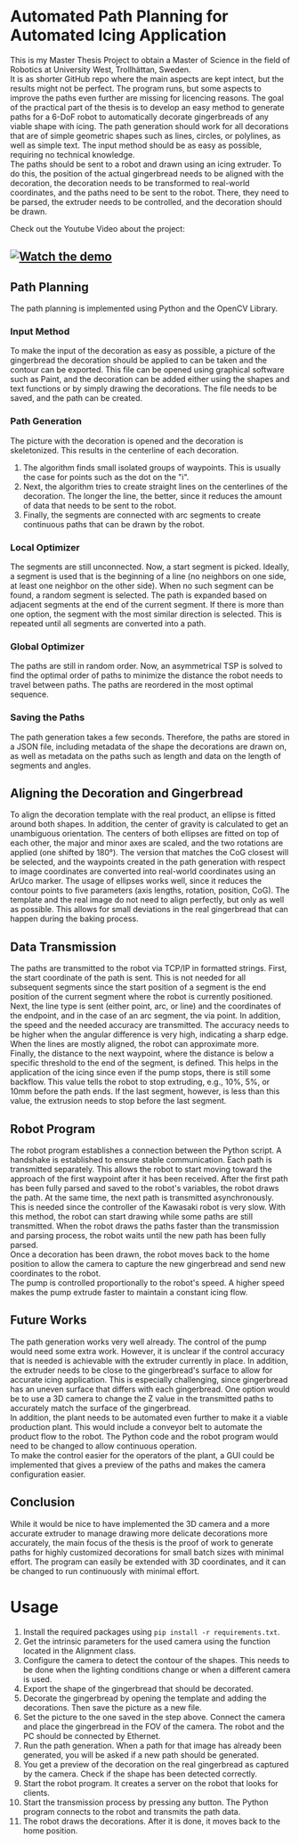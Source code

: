 # Automated Path Planning for Automated Icing Application

This is my Master Thesis Project to obtain a Master of Science in the field of Robotics at University West, Trollhättan, Sweden.  
It is as shorter GitHub repo where the main aspects are kept intect, but the results might not be perfect. The program runs, but some aspects to improve the paths even further are missing for licencing reasons.
The goal of the practical part of the thesis is to develop an easy method to generate paths for a 6-DoF robot to automatically decorate gingerbreads of any viable shape with icing. The path generation should work for all decorations that are of simple geometric shapes such as lines, circles, or polylines, as well as simple text. The input method should be as easy as possible, requiring no technical knowledge.  
The paths should be sent to a robot and drawn using an icing extruder. To do this, the position of the actual gingerbread needs to be aligned with the decoration, the decoration needs to be transformed to real-world coordinates, and the paths need to be sent to the robot. There, they need to be parsed, the extruder needs to be controlled, and the decoration should be drawn.  

Check out the Youtube Video about the project:

[![Watch the demo](https://img.youtube.com/vi/crPy-hYlLek/maxresdefault.jpg)](https://youtu.be/crPy-hYlLek)
---

## Path Planning

The path planning is implemented using Python and the OpenCV Library.  

### Input Method  

To make the input of the decoration as easy as possible, a picture of the gingerbread the decoration should be applied to can be taken and the contour can be exported. This file can be opened using graphical software such as Paint, and the decoration can be added either using the shapes and text functions or by simply drawing the decorations. The file needs to be saved, and the path can be created.  

### Path Generation  

The picture with the decoration is opened and the decoration is skeletonized. This results in the centerline of each decoration.  
1. The algorithm finds small isolated groups of waypoints. This is usually the case for points such as the dot on the "i".  
2. Next, the algorithm tries to create straight lines on the centerlines of the decoration. The longer the line, the better, since it reduces the amount of data that needs to be sent to the robot.  
3. Finally, the segments are connected with arc segments to create continuous paths that can be drawn by the robot.  

### Local Optimizer  

The segments are still unconnected. Now, a start segment is picked. Ideally, a segment is used that is the beginning of a line (no neighbors on one side, at least one neighbor on the other side). When no such segment can be found, a random segment is selected. The path is expanded based on adjacent segments at the end of the current segment. If there is more than one option, the segment with the most similar direction is selected. This is repeated until all segments are converted into a path.  

### Global Optimizer  

The paths are still in random order. Now, an asymmetrical TSP is solved to find the optimal order of paths to minimize the distance the robot needs to travel between paths. The paths are reordered in the most optimal sequence.  

### Saving the Paths  

The path generation takes a few seconds. Therefore, the paths are stored in a JSON file, including metadata of the shape the decorations are drawn on, as well as metadata on the paths such as length and data on the length of segments and angles.  

## Aligning the Decoration and Gingerbread  

To align the decoration template with the real product, an ellipse is fitted around both shapes. In addition, the center of gravity is calculated to get an unambiguous orientation. The centers of both ellipses are fitted on top of each other, the major and minor axes are scaled, and the two rotations are applied (one shifted by 180°). The version that matches the CoG closest will be selected, and the waypoints created in the path generation with respect to image coordinates are converted into real-world coordinates using an ArUco marker. The usage of ellipses works well, since it reduces the contour points to five parameters (axis lengths, rotation, position, CoG). The template and the real image do not need to align perfectly, but only as well as possible. This allows for small deviations in the real gingerbread that can happen during the baking process.  

## Data Transmission  

The paths are transmitted to the robot via TCP/IP in formatted strings. First, the start coordinate of the path is sent. This is not needed for all subsequent segments since the start position of a segment is the end position of the current segment where the robot is currently positioned. Next, the line type is sent (either point, arc, or line) and the coordinates of the endpoint, and in the case of an arc segment, the via point. In addition, the speed and the needed accuracy are transmitted. The accuracy needs to be higher when the angular difference is very high, indicating a sharp edge. When the lines are mostly aligned, the robot can approximate more.  
Finally, the distance to the next waypoint, where the distance is below a specific threshold to the end of the segment, is defined. This helps in the application of the icing since even if the pump stops, there is still some backflow. This value tells the robot to stop extruding, e.g., 10%, 5%, or 10mm before the path ends. If the last segment, however, is less than this value, the extrusion needs to stop before the last segment.  

## Robot Program  

The robot program establishes a connection between the Python script. A handshake is established to ensure stable communication. Each path is transmitted separately. This allows the robot to start moving toward the approach of the first waypoint after it has been received. After the first path has been fully parsed and saved to the robot's variables, the robot draws the path. At the same time, the next path is transmitted asynchronously. This is needed since the controller of the Kawasaki robot is very slow. With this method, the robot can start drawing while some paths are still transmitted. When the robot draws the paths faster than the transmission and parsing process, the robot waits until the new path has been fully parsed.  
Once a decoration has been drawn, the robot moves back to the home position to allow the camera to capture the new gingerbread and send new coordinates to the robot.  
The pump is controlled proportionally to the robot's speed. A higher speed makes the pump extrude faster to maintain a constant icing flow.  

## Future Works  

The path generation works very well already. The control of the pump would need some extra work. However, it is unclear if the control accuracy that is needed is achievable with the extruder currently in place. In addition, the extruder needs to be close to the gingerbread's surface to allow for accurate icing application. This is especially challenging, since gingerbread has an uneven surface that differs with each gingerbread. One option would be to use a 3D camera to change the Z value in the transmitted paths to accurately match the surface of the gingerbread.  
In addition, the plant needs to be automated even further to make it a viable production plant. This would include a conveyor belt to automate the product flow to the robot. The Python code and the robot program would need to be changed to allow continuous operation.  
To make the control easier for the operators of the plant, a GUI could be implemented that gives a preview of the paths and makes the camera configuration easier.  

## Conclusion  

While it would be nice to have implemented the 3D camera and a more accurate extruder to manage drawing more delicate decorations more accurately, the main focus of the thesis is the proof of work to generate paths for highly customized decorations for small batch sizes with minimal effort. The program can easily be extended with 3D coordinates, and it can be changed to run continuously with minimal effort.  

# Usage  

1. Install the required packages using `pip install -r requirements.txt`.  
2. Get the intrinsic parameters for the used camera using the function located in the Alignment class.  
3. Configure the camera to detect the contour of the shapes. This needs to be done when the lighting conditions change or when a different camera is used.  
4. Export the shape of the gingerbread that should be decorated.  
5. Decorate the gingerbread by opening the template and adding the decorations. Then save the picture as a new file.  
6. Set the picture to the one saved in the step above. Connect the camera and place the gingerbread in the FOV of the camera. The robot and the PC should be connected by Ethernet.  
7. Run the path generation. When a path for that image has already been generated, you will be asked if a new path should be generated.  
8. You get a preview of the decoration on the real gingerbread as captured by the camera. Check if the shape has been detected correctly.  
9. Start the robot program. It creates a server on the robot that looks for clients.  
10. Start the transmission process by pressing any button. The Python program connects to the robot and transmits the path data.  
11. The robot draws the decorations. After it is done, it moves back to the home position.  
